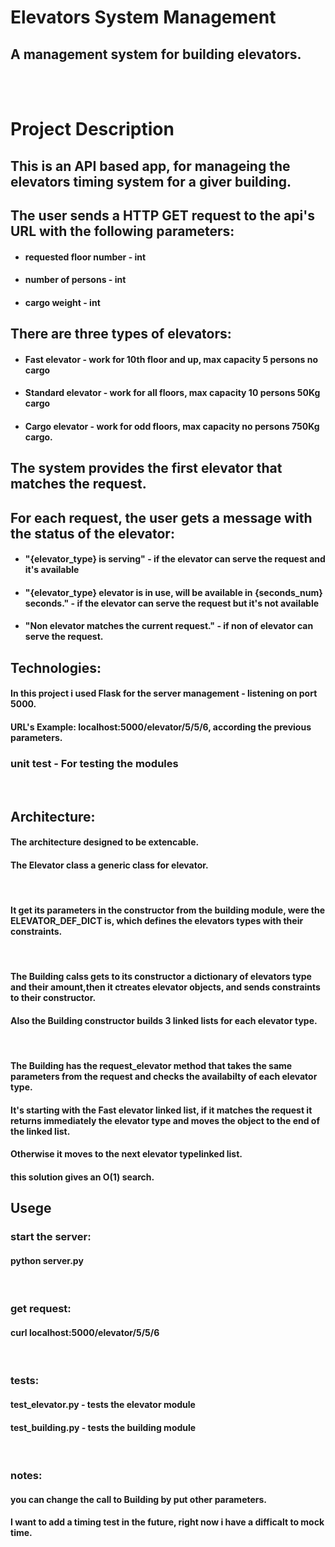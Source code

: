 # Elevators System Management

## A management system for building elevators.

 <br>
<br>

# Project Description

## This is an API based app, for manageing the elevators timing system for a giver building.

## The user sends a HTTP GET request to the api's URL with the following parameters:
* #### requested floor number - int
* #### number of persons - int 
* #### cargo weight - int

## There are three types of elevators:
* #### <strong>Fast elevator</strong>  - work for 10th floor and up, max capacity 5 persons no cargo
* #### <strong>Standard elevator</strong> - work for all floors, max capacity 10 persons 50Kg cargo
* #### <strong>Cargo elevator</strong> - work for odd floors, max capacity no persons 750Kg cargo.

## The system provides the first elevator that matches the request. 
## For each request, the user gets a message with the status of the elevator:

* #### <strong>"{elevator_type} is serving"</strong> - if the elevator can serve the request and it's available
* #### "<strong>{elevator_type} elevator is in use, will be available in {seconds_num} seconds.</strong>" - if the elevator can serve the request but it's not available
* #### <strong>"Non elevator matches the current request."</strong> - if non of elevator can serve the request.

## Technologies:
#### In this project i used Flask for the server management - listening on port 5000.
#### URL's Example: localhost:5000/elevator/5/5/6, according the previous parameters.


### unit test - For testing the modules
<br>

## Architecture:
#### The architecture designed to be extencable.
#### The Elevator class a generic class for elevator.
<br>

#### It get its parameters in the constructor from the building module, were the ELEVATOR_DEF_DICT is, which defines the elevators types with their constraints.
<br>

#### The Building calss gets to its constructor a dictionary of elevators type and their amount,then it ctreates elevator objects, and sends constraints to their constructor. 
#### Also the Building constructor builds 3 linked lists for each elevator type.
<br>

#### The Building has the request_elevator method that takes the same parameters from the request and checks the availabilty of each elevator type.
#### It's starting with the Fast elevator linked list, if it matches the request it returns immediately the elevator type and moves the object to the end of the linked list.
#### Otherwise it moves to the next elevator typelinked list.
#### this solution gives an O(1) search.

## Usege
### start the server:
#### python server.py
<br>

### get request:
#### curl localhost:5000/elevator/5/5/6
<br>

### tests:
#### test_elevator.py - tests the elevator module

#### test_building.py - tests the building module

<br>

### notes:
#### you can change the call to Building by put other parameters.

#### I want to add a timing test in the future, right now i have a difficalt to mock time.